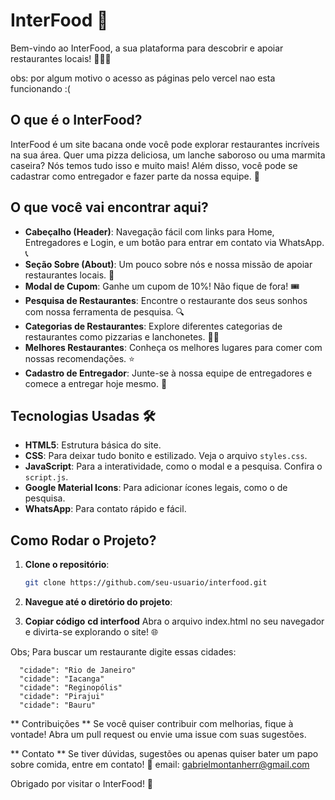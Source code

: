 # InterFood 🌟

Bem-vindo ao InterFood, a sua plataforma para descobrir e apoiar restaurantes locais! 🍕🍔🥗

obs: por algum motivo o acesso as páginas pelo vercel nao esta funcionando :(

## O que é o InterFood?

InterFood é um site bacana onde você pode explorar restaurantes incríveis na sua área. Quer uma pizza deliciosa, um lanche saboroso ou uma marmita caseira? Nós temos tudo isso e muito mais! Além disso, você pode se cadastrar como entregador e fazer parte da nossa equipe. 🚀

## O que você vai encontrar aqui?

- **Cabeçalho (Header)**: Navegação fácil com links para Home, Entregadores e Login, e um botão para entrar em contato via WhatsApp. 📞
- **Seção Sobre (About)**: Um pouco sobre nós e nossa missão de apoiar restaurantes locais. 🌟
- **Modal de Cupom**: Ganhe um cupom de 10%! Não fique de fora! 🎟️
- **Pesquisa de Restaurantes**: Encontre o restaurante dos seus sonhos com nossa ferramenta de pesquisa. 🔍
- **Categorias de Restaurantes**: Explore diferentes categorias de restaurantes como pizzarias e lanchonetes. 🍕🍔
- **Melhores Restaurantes**: Conheça os melhores lugares para comer com nossas recomendações. ⭐
- **Cadastro de Entregador**: Junte-se à nossa equipe de entregadores e comece a entregar hoje mesmo. 🛵

## Tecnologias Usadas 🛠️

- **HTML5**: Estrutura básica do site.
- **CSS**: Para deixar tudo bonito e estilizado. Veja o arquivo `styles.css`.
- **JavaScript**: Para a interatividade, como o modal e a pesquisa. Confira o `script.js`.
- **Google Material Icons**: Para adicionar ícones legais, como o de pesquisa.
- **WhatsApp**: Para contato rápido e fácil.

## Como Rodar o Projeto?

1. **Clone o repositório**:
   ```bash
   git clone https://github.com/seu-usuario/interfood.git
2. **Navegue até o diretório do projeto**:

3. **Copiar código**
**cd interfood**
Abra o arquivo index.html no seu navegador e divirta-se explorando o site! 🌐

Obs; Para buscar um restaurante digite essas cidades: 

      "cidade": "Rio de Janeiro"
      "cidade": "Iacanga"
      "cidade": "Reginopólis"
      "cidade": "Pirajui"
      "cidade": "Bauru"
 

** Contribuições **
Se você quiser contribuir com melhorias, fique à vontade! Abra um pull request ou envie uma issue com suas sugestões.

** Contato **
Se tiver dúvidas, sugestões ou apenas quiser bater um papo sobre comida, entre em contato! 🍴
email: gabrielmontanherr@gmail.com

Obrigado por visitar o InterFood! 🥳
